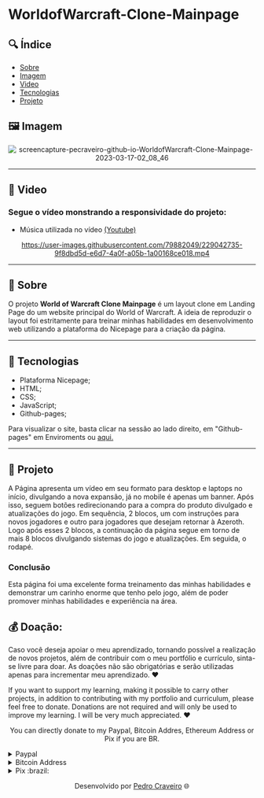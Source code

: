 # WorldofWarcraft-Clone-Mainpage

## 🔍 Índice
- [Sobre](#-sobre)
- [Imagem](#-Imagem)
- [Video](#-Video)
- [Tecnologias](#-Tecnologias)
- [Projeto](#-Projeto)

## 🖼️ Imagem

<div align="center">


![screencapture-pecraveiro-github-io-WorldofWarcraft-Clone-Mainpage-2023-03-17-02_08_46](https://user-images.githubusercontent.com/79882049/225826336-48daa1e4-efbb-4288-9004-5b8d81e64430.png)


</div>

---

## 📸 Video
### Segue o vídeo monstrando a responsividade do projeto:
- Música utilizada no vídeo <a href ="https://www.youtube.com/watch?v=qqfMAf3IFE0">(Youtube)</a>

<div align="center">


https://user-images.githubusercontent.com/79882049/229042735-9f8dbd5d-e6d7-4a0f-a05b-1a00168ce018.mp4


</div>

---

## 📑 Sobre

O projeto **World of Warcraft Clone Mainpage** é um layout clone em Landing Page do um website principal do World of Warcraft. A ideia de reproduzir o layout foi estritamente para treinar minhas habilidades em desenvolvimento web utilizando a plataforma do Nicepage para a criação da página. 

---

## 📑 Tecnologias

- Plataforma Nicepage;
- HTML;
- CSS;
- JavaScript;
- Github-pages;

Para visualizar o site, basta clicar na sessão ao lado direito, em "Github-pages" em Enviroments ou <a href ="https://pecraveiro.github.io/WorldofWarcraft-Clone-Mainpage/">aqui.</a>

---

## 📑 Projeto

A Página apresenta um vídeo em seu formato para desktop e laptops no início, divulgando a nova expansão, já no mobile é apenas um banner. Após isso, seguem botões redirecionando para a compra do produto divulgado e atualizações do jogo. Em sequência, 2 blocos, um com instruções para novos jogadores e outro para jogadores que desejam retornar à Azeroth. Logo após esses 2 blocos, a continuação da página segue em torno de mais 8 blocos divulgando sistemas do jogo e atualizações. Em seguida, o rodapé. 

### Conclusão
Esta página foi uma excelente forma treinamento das minhas habilidades e demonstrar um carinho enorme que tenho pelo jogo, além de poder promover minhas habilidades e experiência na área.

## 💰 Doação:

Caso você deseja apoiar o meu aprendizado, tornando possível a realização de novos projetos, além de contribuir com o meu portfólio e currículo, sinta-se livre para doar. As doações não são obrigatórias e serão utilizadas apenas para incrementar meu aprendizado. ❤️ 

If you want to support my learning, making it possible to carry other projects, in addition to contributing with my portfolio and curriculum, please feel free to donate. Donations are not required and will only be used to improve my learning. I will be very much appreciated. ❤️ 

<p align="center">You can directly donate to my Paypal, Bitcoin Addres, Ethereum Address or Pix if you are BR.</p>

<details>
  <summary>Paypal</summary>
    
  ```
  https://www.paypal.com/donate/?hosted_button_id=GU7G48HXEEXXE
  ```
</details>


<details>
  <summary>Bitcoin Address</summary>
    
  ```
  14jRUvJEEQsdg9TSQ7gH5FJJGjt3aBc3yh
  ```
</details>

<details>
  <summary>Pix :brazil:</summary>
    
  ```
  da938ec7-d485-418b-8dcc-8a2fc11f9531
  ```
</details>

<p align="center">Desenvolvido por <a href ="https://www.linkedin.com/in/pecraveiro/">Pedro Craveiro</a> 🌐</p>
